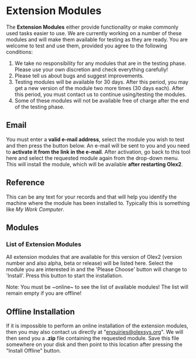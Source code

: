 # Extension Modules

The **Extension Modules** either provide functionality or make commonly used tasks easier to use. We are currently working on a number of these modules and will make them available for testing as they are ready. You are welcome to test and use them, provided you agree to the following conditions:

  1. We take no responsibility for any modules that are in the testing phase. Please use your own discretion and check everything carefully!
  2. Please tell us about bugs and suggest improvements.
  3. Testing modules will be available for 30 days. After this period, you may get a new version of the module two more times (30 days each). After this period, you must contact us to continue using/testing the modules.
  4. Some of these modules will not be available free of charge after the end of the testing phase.

## Email
You must enter a **valid e-mail address**, select the module you wish to test and then press the button below. An e-mail will be sent to you and you need to **activate it from the link in the e-mail**. After activation, go back to this tool here and select the requested module again from the drop-down menu. This will install the module, which will be available **after restarting Olex2**.

## Reference
This can be any text for your records and that will help you identify the machine where the module has been installed to. Typically this is something like *My Work Computer*.

## Modules

### List of Extension Modules
All extension modules that are available for this version of Olex2 (version number and also alpha, beta or release) will be listed here. Select the module you are interested in and the 'Please Choose' button will change to 'Install'. Press this button to start the installation.

Note: You must be ~online~ to see the list of available modules! The list will remain empty if you are offline!

## Offline Installation

If it is impossible to perform an online installation of the extension modules, then you may also contact us directly at "enquiries@olexsys.org". We will then send you a **.zip** file containing the requested module. Save this file somewhere on your disk and then point to this location after pressing the "Install Offline" button.
